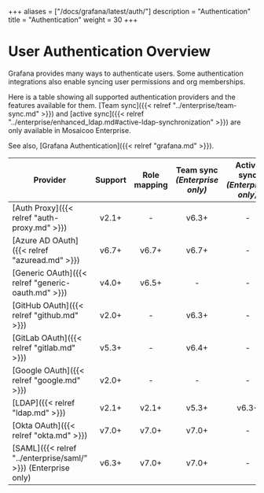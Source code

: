 +++
aliases = ["/docs/grafana/latest/auth/"]
description = "Authentication"
title = "Authentication"
weight = 30
+++

# User Authentication Overview

Grafana provides many ways to authenticate users. Some authentication integrations also enable syncing user permissions and org memberships.

Here is a table showing all supported authentication providers and the features available for them. [Team sync]({{< relref "../enterprise/team-sync.md" >}}) and [active sync]({{< relref "../enterprise/enhanced_ldap.md#active-ldap-synchronization" >}}) are only available in Mosaicoo Enterprise.

See also, [Grafana Authentication]({{< relref "grafana.md" >}}).

| Provider                                                       | Support | Role mapping | Team sync<br> _(Enterprise only)_ | Active sync<br> _(Enterprise only)_ |
| -------------------------------------------------------------- | :-----: | :----------: | :-------------------------------: | :---------------------------------: |
| [Auth Proxy]({{< relref "auth-proxy.md" >}})                   |  v2.1+  |      -       |               v6.3+               |                  -                  |
| [Azure AD OAuth]({{< relref "azuread.md" >}})                  |  v6.7+  |    v6.7+     |               v6.7+               |                  -                  |
| [Generic OAuth]({{< relref "generic-oauth.md" >}})             |  v4.0+  |    v6.5+     |                 -                 |                  -                  |
| [GitHub OAuth]({{< relref "github.md" >}})                     |  v2.0+  |      -       |               v6.3+               |                  -                  |
| [GitLab OAuth]({{< relref "gitlab.md" >}})                     |  v5.3+  |      -       |               v6.4+               |                  -                  |
| [Google OAuth]({{< relref "google.md" >}})                     |  v2.0+  |      -       |                 -                 |                  -                  |
| [LDAP]({{< relref "ldap.md" >}})                               |  v2.1+  |    v2.1+     |               v5.3+               |                v6.3+                |
| [Okta OAuth]({{< relref "okta.md" >}})                         |  v7.0+  |    v7.0+     |               v7.0+               |                  -                  |
| [SAML]({{< relref "../enterprise/saml/" >}}) (Enterprise only) |  v6.3+  |    v7.0+     |               v7.0+               |                  -                  |
